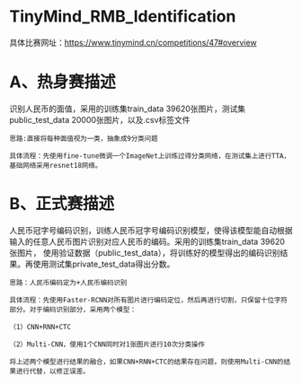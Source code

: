# TinyMind_RMB_Identification
具体比赛网址：https://www.tinymind.cn/competitions/47#overview
# A、热身赛描述
识别人民币的面值，采用的训练集train_data 39620张图片，测试集public_test_data 20000张图片，以及.csv标签文件

    思路:直接将每种面值视为一类，抽象成9分类问题
    
    具体流程：先使用fine-tune微调一个ImageNet上训练过得分类网络，在测试集上进行TTA，基础网络采用resnet18网络。
# B、正式赛描述
人民币冠字号编码识别，训练人民币冠字号编码识别模型，使得该模型能自动根据输入的任意人民币图片识别对应人民币的编码。采用的训练集train_data 39620张图片，
使用验证数据（public_test_data），将训练好的模型得出的编码识别结果。再使用测试集private_test_data得出分数。
    
    思路：人民币编码定为+人民币编码识别
    
    具体流程：先使用Faster-RCNN对所有图片进行编码定位，然后再进行切割，只保留十位字符部分。对于编码识别部分，采用两个模型：
    
    （1）CNN+RNN+CTC
    
    （2）Multi-CNN，使用1个CNN同时对1张图片进行10次分类操作
    
    将上述两个模型进行结果的融合，如果CNN+RNN+CTC的结果存在问题，则使用Multi-CNN的结果进行代替，以修正误差。
